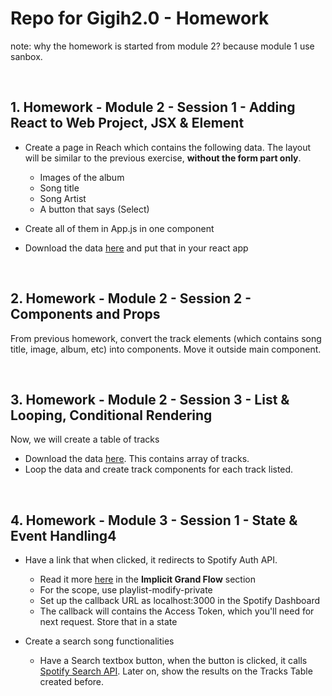 # Repo for Gigih2.0 - Homework

note: why the homework is started from module 2? because module 1 use sanbox.

<br>

## 1. Homework - Module 2 - Session 1 - Adding React to Web Project, JSX & Element

- Create a page in Reach which contains the following data. The layout will be similar to the previous exercise, **without the form part only**.

  - Images of the album
  - Song title
  - Song Artist
  - A button that says (Select)

- Create all of them in App.js in one component
- Download the data [here](https://gist.githubusercontent.com/aryapradipta9/0b8d0a1a113e3594d34c68c72ec32daf/raw/cb5d20b494bd2cb259d31596b9e8eea02e0f6d1e/single-sample.js) and put that in your react app

<br>

## 2. Homework - Module 2 - Session 2 - Components and Props

From previous homework, convert the track elements (which contains song title, image, album, etc) into components. Move it outside main component.

<br>

## 3. Homework - Module 2 - Session 3 - List & Looping, Conditional Rendering

Now, we will create a table of tracks

- Download the data [here](https://gist.githubusercontent.com/aryapradipta9/4085f18a47101f10f685a6140385b2bf/raw/e32426bc2d954274e984b03c601f14c08eb47a0b/all-sample.js). This contains array of tracks.
- Loop the data and create track components for each track listed.

<br>

## 4. Homework - Module 3 - Session 1 - State & Event Handling4

- Have a link that when clicked, it redirects to Spotify Auth API.

  - Read it more [here](https://developer.spotify.com/documentation/general/guides/authorization/implicit-grant/) in the **Implicit Grand Flow** section
  - For the scope, use playlist-modify-private
  - Set up the callback URL as localhost:3000 in the Spotify Dashboard
  - The callback will contains the Access Token, which you'll need for next request. Store that in a state

- Create a search song functionalities
  - Have a Search textbox button, when the button is clicked, it calls [Spotify Search API](https://developer.spotify.com/documentation/web-api/reference/#category-search). Later on, show the results on the Tracks Table created before.

<br>
